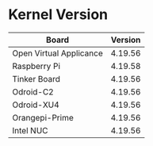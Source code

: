 
# Kernel Version

| Board | Version |
|-------|---------|
| Open Virtual Applicance | 4.19.56 |
| Raspberry Pi | 4.19.58 |
| Tinker Board | 4.19.56 |
| Odroid-C2 | 4.19.56 |
| Odroid-XU4 | 4.19.56 |
| Orangepi-Prime | 4.19.56 |
| Intel NUC | 4.19.56 |
